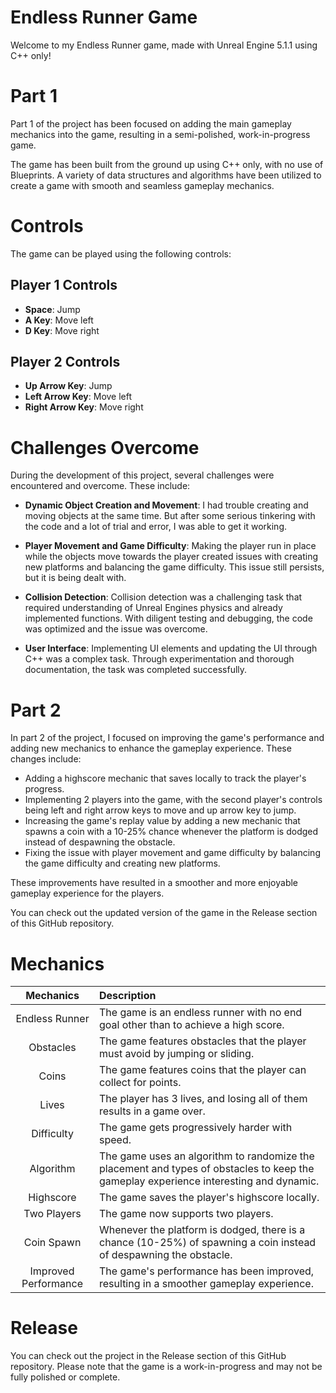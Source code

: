 # Endless Runner Game

Welcome to my Endless Runner game, made with Unreal Engine 5.1.1 using C++ only! 

# Part 1

Part 1 of the project has been focused on adding the main gameplay mechanics into the game, resulting in a semi-polished, work-in-progress game. 

The game has been built from the ground up using C++ only, with no use of Blueprints. A variety of data structures and algorithms have been utilized to create a game with smooth and seamless gameplay mechanics.

# Controls

The game can be played using the following controls:

## Player 1 Controls
- **Space**: Jump
- **A Key**: Move left
- **D Key**: Move right

## Player 2 Controls
- **Up Arrow Key**: Jump
- **Left Arrow Key**: Move left
- **Right Arrow Key**: Move right

# Challenges Overcome

During the development of this project, several challenges were encountered and overcome. These include:

- **Dynamic Object Creation and Movement**: I had trouble creating and moving objects at the same time. But after some serious tinkering with the code and a lot of trial and error, I was able to get it working.

- **Player Movement and Game Difficulty**: Making the player run in place while the objects move towards the player created issues with creating new platforms and balancing the game difficulty. This issue still persists, but it is being dealt with.

- **Collision Detection**: Collision detection was a challenging task that required understanding of Unreal Engines physics and already implemented functions. With diligent testing and debugging, the code was optimized and the issue was overcome.

- **User Interface**: Implementing UI elements and updating the UI through C++ was a complex task. Through experimentation and thorough documentation, the task was completed successfully.

# Part 2

In part 2 of the project, I focused on improving the game's performance and adding new mechanics to enhance the gameplay experience. These changes include:

- Adding a highscore mechanic that saves locally to track the player's progress.
- Implementing 2 players into the game, with the second player's controls being left and right arrow keys to move and up arrow key to jump.
- Increasing the game's replay value by adding a new mechanic that spawns a coin with a 10-25% chance whenever the platform is dodged instead of despawning the obstacle.
- Fixing the issue with player movement and game difficulty by balancing the game difficulty and creating new platforms.

These improvements have resulted in a smoother and more enjoyable gameplay experience for the players. 

You can check out the updated version of the game in the Release section of this GitHub repository.

# Mechanics

| **Mechanics** | **Description** |
| :---: | :--- |
| Endless Runner | The game is an endless runner with no end goal other than to achieve a high score. |
| Obstacles | The game features obstacles that the player must avoid by jumping or sliding. |
| Coins | The game features coins that the player can collect for points. |
| Lives | The player has 3 lives, and losing all of them results in a game over. |
| Difficulty | The game gets progressively harder with speed. |
| Algorithm | The game uses an algorithm to randomize the placement and types of obstacles to keep the gameplay experience interesting and dynamic. |
| Highscore | The game saves the player's highscore locally. |
| Two Players | The game now supports two players. |
| Coin Spawn | Whenever the platform is dodged, there is a chance (10-25%) of spawning a coin instead of despawning the obstacle. |
| Improved Performance | The game's performance has been improved, resulting in a smoother gameplay experience. |

# Release

You can check out the project in the Release section of this GitHub repository. Please note that the game is a work-in-progress and may not be fully polished or complete.
